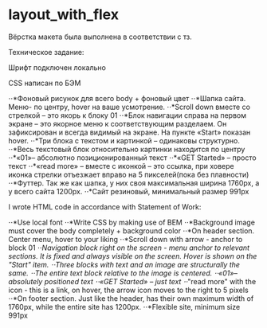 # layout_with_flex

Вёрстка макета была выполнена в соответствии с тз.

Техническое задание:

<p>Шрифт подключен локально</p>
<p>CSS написан по БЭМ</p>
⋅⋅*Фоновый рисунок для всего body + фоновый цвет
⋅⋅*Шапка сайта. Меню- по центру, hover на ваше усмотрение.
⋅⋅*Scroll down вместе со стрелкой – это якорь к блоку 01
⋅⋅*Блок навигации справа на первом экране – это якорное меню к соответствующим разделаем. Он зафиксирован и всегда видимый на экране. На пункте «Start» показан hover.
⋅⋅*Три блока с текстом и картинкой – одинаковы структурно.
⋅⋅*Весь текстовый блок относительно картинки находится по центру
⋅⋅*«01»– абсолютно позиционированный текст
⋅⋅*«GET Started» – просто текст
⋅⋅*«read more» – вместе с иконкой – это ссылка, при ховере иконка стрелки отъезжает вправо на 5 пикселей(пока без плавности)
⋅⋅*Футтер. Так же как шапка, у них своя максимальная ширина 1760px, а у всего сайта 1200px.
⋅⋅*Сайт резиновый, минимальный размер 991px

I wrote HTML code in accordance with Statement of Work:

⋅⋅*Use local font
⋅⋅*Write CSS by making use of BEM
⋅⋅*Background image must cover the body completely + background color
⋅⋅*On header section. Center menu, hover to your liking
⋅⋅*Scroll down with arrow - anchor to block 01
⋅⋅*Navigation block right on the screen - menu anchor to relevant sections. It is fixed and always visible on the screen. Hover is shown on the "Start" item.
⋅⋅*Three blocks with text and an image are structurally the same.
⋅⋅*The entire text block relative to the image is centered.
⋅⋅*«01»– absolutely positioned text
⋅⋅*«GET Started» – just text
⋅⋅*"read more" with the icon - this is a link, on hover, the arrow icon moves to the right to 5 pixels
⋅⋅*On footer section. Just like the header, has their own maximum width of 1760px, while the entire site has 1200px.
⋅⋅*Flexible site, minimum size 991px
